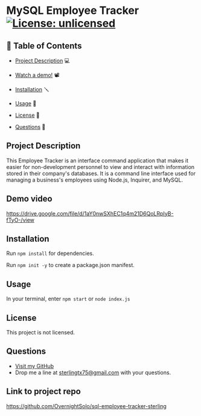 # MySQL Employee Tracker [![License: unlicensed](https://img.shields.io/badge/license-This%20project%20is%20not%20licensed-red.svg)](https://img.shields.io/badge/license-This%20project%20is%20not%20licensed-red.svg)

## 📙 Table of Contents

- [Project Description](#project-description) 💻

- [Watch a demo!](#demo-video) 📽️

- [Installation](#installation) 🪛

- [Usage](#usage) 🔑

- [License](#license) 📃

- [Questions](#questions) 🤔

## Project Description

This Employee Tracker is an interface command application that makes it easier for non-development personnel to view and interact with information stored in their company's databases. It is a command line interface used for managing a business's employees using Node.js, Inquirer, and MySQL.

## Demo video

https://drive.google.com/file/d/1aY0nwSXhEC1q4m21D6QoLRpIyB-fTyO-/view

## Installation

Run `npm install` for dependencies.

Run `npm init -y` to create a package.json manifest.

## Usage

In your terminal, enter `npm start` or `node index.js`

## License

This project is not licensed.

## Questions

- [Visit my GitHub](https://github.com/OVernightSolo)
- Drop me a line at sterlingtx75@gmail.com with your questions.

## Link to project repo

https://github.com/OvernightSolo/sql-employee-tracker-sterling
